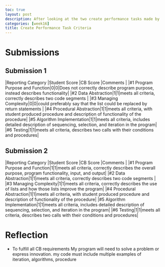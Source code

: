```yaml
---
toc: true
layout: post
description: After looking at the two create performance tasks made by former students these are the scores I gave them.
categories: [week16]
title: Create Performance Task Criteria
---
```


# Submissions
## Submission 1

|Reporting Category |Student Score |CB Score |Comments |
|#1 Program Purpose and Function|0|0|Does not correctly describe program purpose, instead describes functionality|
|#2 Data Abstraction|1|1|meets all criteria, correctly describes two code segments |
|#3 Managing Complexity|0|0|could preferably say that the list could be replaced by return statements |
|#4 Procedural Abstraction|1|1|meets all criteria, with student produced procedure and description of functionality of the procedure|
|#5 Algorithm Implementation|1|1|meets all criteria, includes detailed description of sequencing, selection, and iteration in the program|
|#6 Testing|1|1|meets all criteria, describes two calls with their conditions and procedures|


## Submission 2

|Reporting Category |Student Score |CB Score |Comments |
|#1 Program Purpose and Function|1|1|meets all criteria, correctly describes the overall purpose, program functionality, input, and output|
|#2 Data Abstraction|1|1|meets all criteria, correctly describes two code segments |
|#3 Managing Complexity|1|1|meets all criteria, correctly describes the use of lists and how those lists improve the program|
|#4 Procedural Abstraction|1|1|meets all criteria, with student produced procedure and description of functionality of the procedure|
|#5 Algorithm Implementation|1|1|meets all criteria, includes detailed description of sequencing, selection, and iteration in the program|
|#6 Testing|1|1|meets all criteria, describes two calls with their conditions and procedures|


# Reflection

- To fulfill all CB requirements My program will need to solve a problem or express innovation. my code must include multiple examples of iteration, algorithms, procedure